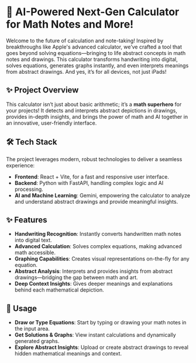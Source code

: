 # 🚀 AI-Powered Next-Gen Calculator for Math Notes and More!

Welcome to the future of calculation and note-taking! Inspired by breakthroughs like Apple's advanced calculator, we’ve crafted a tool that goes beyond solving equations—bringing to life abstract concepts in math notes and drawings. This calculator transforms handwriting into digital, solves equations, generates graphs instantly, and even interprets meanings from abstract drawings. And yes, it’s for all devices, not just iPads!

## ✨ Project Overview

This calculator isn’t just about basic arithmetic; it’s a **math superhero** for your projects! It detects and interprets abstract depictions in drawings, provides in-depth insights, and brings the power of math and AI together in an innovative, user-friendly interface.

## 🛠️ Tech Stack

The project leverages modern, robust technologies to deliver a seamless experience:
- **Frontend**: React + Vite, for a fast and responsive user interface.
- **Backend**: Python with FastAPI, handling complex logic and AI processing.
- **AI and Machine Learning**: Gemini, empowering the calculator to analyze and understand abstract drawings and provide meaningful insights.

## ✨ Features

- **Handwriting Recognition**: Instantly converts handwritten math notes into digital text.
- **Advanced Calculation**: Solves complex equations, making advanced math accessible.
- **Graphing Capabilities**: Creates visual representations on-the-fly for any equation.
- **Abstract Analysis**: Interprets and provides insights from abstract drawings—bridging the gap between math and art.
- **Deep Context Insights**: Gives deeper meanings and explanations behind each mathematical depiction.

## 🚀 Usage
- **Draw or Type Equations**: Start by typing or drawing your math notes in the input area.
- **Get Solutions & Graphs**: View instant calculations and dynamically generated graphs.
- **Explore Abstract Insights**: Upload or create abstract drawings to reveal hidden mathematical meanings and context.
